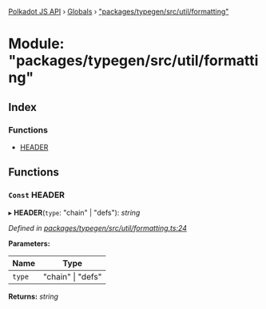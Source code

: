 [Polkadot JS API](../README.md) › [Globals](../globals.md) › ["packages/typegen/src/util/formatting"](_packages_typegen_src_util_formatting_.md)

# Module: "packages/typegen/src/util/formatting"

## Index

### Functions

* [HEADER](_packages_typegen_src_util_formatting_.md#const-header)

## Functions

### `Const` HEADER

▸ **HEADER**(`type`: "chain" | "defs"): *string*

*Defined in [packages/typegen/src/util/formatting.ts:24](https://github.com/polkadot-js/api/blob/0c99064b1/packages/typegen/src/util/formatting.ts#L24)*

**Parameters:**

Name | Type |
------ | ------ |
`type` | "chain" &#124; "defs" |

**Returns:** *string*
